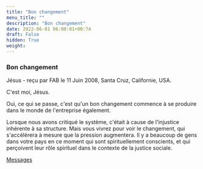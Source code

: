```yaml
---
title: "Bon changement"
menu_title: ""
description: "Bon changement"
date: 2022-06-01 06:00:01+00:74
draft: False
hidden: True
weight:
---
```

### Bon changement

Jésus - reçu par FAB le 11 Juin 2008, Santa Cruz, Californie, USA.

C'est moi, Jésus.

Oui, ce qui se passe, c'est qu'un bon changement commence à se produire dans le monde de l'entreprise également.

Lorsque nous avons critiqué le système, c'était à cause de l'injustice inhérente à sa structure. Mais vous vivrez pour voir le changement, qui s'accélérera à mesure que la pression augmentera. Il y a beaucoup de gens dans votre pays en ce moment qui sont spirituellement conscients, et qui perçoivent leur rôle spirituel dans le contexte de la justice sociale.

[Messages](/fr-contemporary-messages/fr-contemporary-messages-by-date-order/fr-contemporary-messages-2008)
